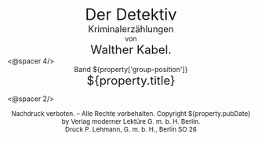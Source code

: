 <div style="font-size: xx-large; text-align: center;">Der Detektiv</div>
<div style="font-size: large; text-align: center;">Kriminalerzählungen</div>
<div style="text-align: center;">von</div>
<div style="font-size: x-large; text-align: center;">Walther Kabel.</div>
<@spacer 4/>
<div style="text-align: center;">Band ${property['group-position']}</div>
<div style="font-size: x-large; text-align: center;">${property.title}</div>

<@spacer 2/>
<div style="font-size: small; text-align: center; white-space: pre-wrap;">Nachdruck verboten. – Alle Rechte vorbehalten. Copyright ${property.pubDate} by Verlag moderner Lektüre G.&nbsp;m.&nbsp;b.&nbsp;H. Berlin.
Druck P. Lehmann, G.&nbsp;m.&nbsp;b.&nbsp;H., Berlin SO 26</div>


